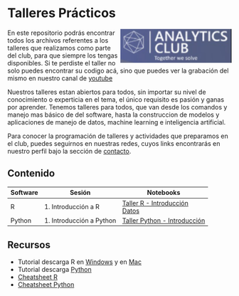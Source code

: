 # Talleres Prácticos

<img hight="250" width="250" alt="GIF" align="right" src="https://github.com/AnalyticsClub/AnalyticsClub/blob/main/AC_AZUL.PNG">

En este repositorio podrás encontrar todos los archivos referentes a los talleres que realizamos como parte del club, para que siempre los tengas disponibles. 
Si te perdiste el taller no solo puedes encontrar su codigo acá, sino que puedes ver la grabación del mismo en nuestro canal de [youtube](https://www.youtube.com/channel/UCGxUSr66sM6TYWx1ZFwibCQ/featured)

Nuestros talleres estan abiertos para todos, sin importar su nivel de conocimiento o experticia en el tema, el único requisito es pasión y ganas por aprender. Tenemos talleres para todos, que van desde los comandos y manejo mas básico de del software, hasta la construccion de modelos y aplicaciones de manejo de datos, machine learning e inteligencia artificial.

Para conocer la programación de talleres y actividades que preparamos en el club, puedes seguirnos en nuestras redes, cuyos links encontrarás en nuestro perfil bajo la sección de [contacto](https://github.com/AnalyticsClub).

## Contenido

<table>
  <thead>
    <tr>
      <th>Software</th>
      <th>Sesión</th>
      <th>Notebooks</th>
    </tr>
  </thead>
  <tbody>
    <tr>
      <td rowspan="1">R</td>
      <td>1. Introducción a R </td>
      <td><a href="https://analyticsclub.github.io/Talleres/Taller%20R/Taller_R_notebook.html">Taller R - Introducción</a><br><a            href="https://github.com/AnalyticsClub/Talleres/blob/main/Taller%20R/TallerR.xlsx">Datos</a>
      </td>
    </tr>
     <tr>
      <td rowspan="1">Python</td>
      <td>1. Introducción a Python </td>
      <td><a href="https://github.com/AnalyticsClub/Talleres/blob/main/Taller%20Python/Taller%20-%20Python%20B%C3%A1sico.ipynb">Taller Python - Introducción</a></td>
     </tr>
  </tbody>
</table>

## Recursos

* Tutorial descarga R en [Windows](https://medium.com/@GalarnykMichael/install-r-and-rstudio-on-windows-5f503f708027) y en [Mac](https://medium.com/@GalarnykMichael/install-r-and-rstudio-on-mac-e911606ce4f4)
* Tutorial descarga [Python](https://medium.com/@GalarnykMichael/install-python-anaconda-on-windows-2020-f8e188f9a63d)
* [Cheatsheet R](https://rstudio.com/wp-content/uploads/2016/10/r-cheat-sheet-3.pdf)
* [Cheatsheet Python](https://websitesetup.org/wp-content/uploads/2020/04/Python-Cheat-Sheet.png)
